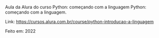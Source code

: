 Aula da Alura do curso Python: começando com a linguagem Python: começando com a linguagem.

Link: https://cursos.alura.com.br/course/python-introducao-a-linguagem

Feito em: 2022